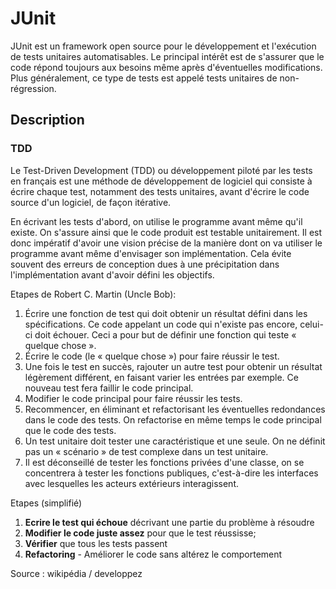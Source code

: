 # JUnit
JUnit est un framework open source pour le développement et l'exécution de tests unitaires automatisables. Le principal intérêt est de s'assurer que le code répond toujours aux besoins même après d'éventuelles modifications. Plus généralement, ce type de tests est appelé tests unitaires de non-régression.

## Description

### TDD
Le Test-Driven Development (TDD) ou développement piloté par les tests en français est une méthode de développement de logiciel qui consiste à écrire chaque test, notamment des tests unitaires, avant d'écrire le code source d'un logiciel, de façon itérative.

En écrivant les tests d'abord, on utilise le programme avant même qu'il existe. On s'assure ainsi que le code produit est testable unitairement. Il est donc impératif d'avoir une vision précise de la manière dont on va utiliser le programme avant même d'envisager son implémentation. Cela évite souvent des erreurs de conception dues à une précipitation dans l'implémentation avant d'avoir défini les objectifs.

Etapes de Robert C. Martin (Uncle Bob):
1. Écrire une fonction de test qui doit obtenir un résultat défini dans les spécifications. Ce code appelant un code qui n'existe pas encore, celui-ci doit échouer. Ceci a pour but de définir une fonction qui teste « quelque chose ».
2. Écrire le code (le « quelque chose ») pour faire réussir le test.
3. Une fois le test en succès, rajouter un autre test pour obtenir un résultat légèrement différent, en faisant varier les entrées par exemple. Ce nouveau test fera faillir le code principal.
4. Modifier le code principal pour faire réussir les tests.
5. Recommencer, en éliminant et refactorisant les éventuelles redondances dans le code des tests. On refactorise en même temps le code principal que le code des tests.
6. Un test unitaire doit tester une caractéristique et une seule. On ne définit pas un « scénario » de test complexe dans un test unitaire.
7. Il est déconseillé de tester les fonctions privées d'une classe, on se concentrera à tester les fonctions publiques, c'est-à-dire les interfaces avec lesquelles les acteurs extérieurs interagissent.

Etapes (simplifié)
1. __Ecrire le test qui échoue__ décrivant une partie du problème à résoudre
2. __Modifier le code juste assez__ pour que le test réussisse;
3. __Vérifier__ que tous les tests passent
4. __Refactoring__ - Améliorer le code sans altérez le comportement


Source : wikipédia / developpez
